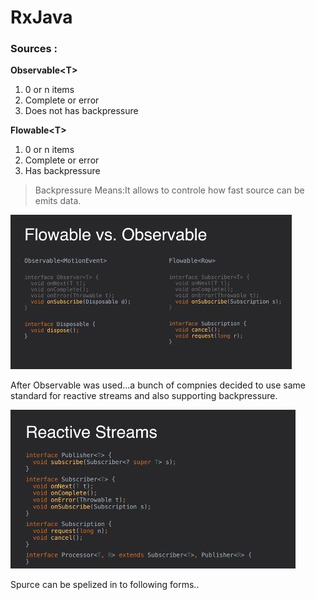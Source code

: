 # RxJava

### Sources :
**Observable\<T\>**    
  1) 0 or n items
  2) Complete or error<br>
  3) Does not has backpressure
  
**Flowable\<T\>**
  1) 0 or n items
  2) Complete or error
  3) Has backpressure
  
  >Backpressure Means:It allows to controle how fast source can be emits data.

  ![](https://github.com/eftakharahamaddb/SkillDevelopment/blob/master/images/observable_vs_flowable.JPG)
  
  After Observable was used...a bunch of compnies decided to use same standard for reactive streams and also supporting backpressure.
  
  ![](https://github.com/eftakharahamaddb/SkillDevelopment/blob/master/images/reactivestream_backressured.JPG)
  
  Spurce can be spelized in to following forms..
  
  ![]()
